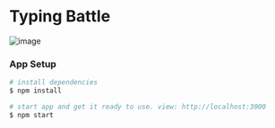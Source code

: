 # Typing Battle
![image](https://user-images.githubusercontent.com/59766658/215742582-da9edaa7-fda0-42bb-a4c3-2bf5f3bdcc34.png)

### App Setup
```bash
# install dependencies 
$ npm install

# start app and get it ready to use. view: http://localhost:3000
$ npm start
```








